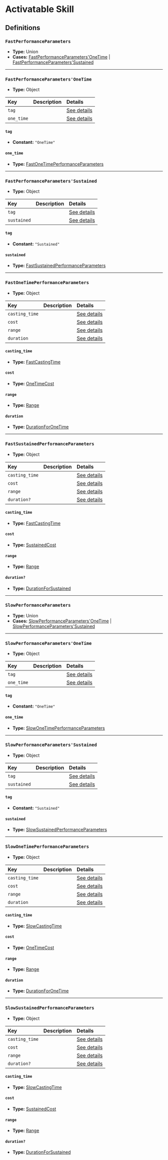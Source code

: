 # Activatable Skill

## Definitions

### <a name="FastPerformanceParameters"></a> `FastPerformanceParameters`

- **Type:** Union
- **Cases:** <a href="#FastPerformanceParameters'OneTime">FastPerformanceParameters'OneTime</a> | <a href="#FastPerformanceParameters'Sustained">FastPerformanceParameters'Sustained</a>

---

### <a name="FastPerformanceParameters'OneTime"></a> `FastPerformanceParameters'OneTime`

- **Type:** Object

Key | Description | Details
:-- | :-- | :--
`tag` |  | <a href="#FastPerformanceParameters'OneTime/tag">See details</a>
`one_time` |  | <a href="#FastPerformanceParameters'OneTime/one_time">See details</a>

#### <a name="FastPerformanceParameters'OneTime/tag"></a> `tag`

- **Constant:** `"OneTime"`

#### <a name="FastPerformanceParameters'OneTime/one_time"></a> `one_time`

- **Type:** <a href="#FastOneTimePerformanceParameters">FastOneTimePerformanceParameters</a>

---

### <a name="FastPerformanceParameters'Sustained"></a> `FastPerformanceParameters'Sustained`

- **Type:** Object

Key | Description | Details
:-- | :-- | :--
`tag` |  | <a href="#FastPerformanceParameters'Sustained/tag">See details</a>
`sustained` |  | <a href="#FastPerformanceParameters'Sustained/sustained">See details</a>

#### <a name="FastPerformanceParameters'Sustained/tag"></a> `tag`

- **Constant:** `"Sustained"`

#### <a name="FastPerformanceParameters'Sustained/sustained"></a> `sustained`

- **Type:** <a href="#FastSustainedPerformanceParameters">FastSustainedPerformanceParameters</a>

---

### <a name="FastOneTimePerformanceParameters"></a> `FastOneTimePerformanceParameters`

- **Type:** Object

Key | Description | Details
:-- | :-- | :--
`casting_time` |  | <a href="#FastOneTimePerformanceParameters/casting_time">See details</a>
`cost` |  | <a href="#FastOneTimePerformanceParameters/cost">See details</a>
`range` |  | <a href="#FastOneTimePerformanceParameters/range">See details</a>
`duration` |  | <a href="#FastOneTimePerformanceParameters/duration">See details</a>

#### <a name="FastOneTimePerformanceParameters/casting_time"></a> `casting_time`

- **Type:** <a href="./_ActivatableSkillCastingTime.md#FastCastingTime">FastCastingTime</a>

#### <a name="FastOneTimePerformanceParameters/cost"></a> `cost`

- **Type:** <a href="./_ActivatableSkillCost.md#OneTimeCost">OneTimeCost</a>

#### <a name="FastOneTimePerformanceParameters/range"></a> `range`

- **Type:** <a href="./_ActivatableSkillRange.md#Range">Range</a>

#### <a name="FastOneTimePerformanceParameters/duration"></a> `duration`

- **Type:** <a href="./_ActivatableSkillDuration.md#DurationForOneTime">DurationForOneTime</a>

---

### <a name="FastSustainedPerformanceParameters"></a> `FastSustainedPerformanceParameters`

- **Type:** Object

Key | Description | Details
:-- | :-- | :--
`casting_time` |  | <a href="#FastSustainedPerformanceParameters/casting_time">See details</a>
`cost` |  | <a href="#FastSustainedPerformanceParameters/cost">See details</a>
`range` |  | <a href="#FastSustainedPerformanceParameters/range">See details</a>
`duration?` |  | <a href="#FastSustainedPerformanceParameters/duration">See details</a>

#### <a name="FastSustainedPerformanceParameters/casting_time"></a> `casting_time`

- **Type:** <a href="./_ActivatableSkillCastingTime.md#FastCastingTime">FastCastingTime</a>

#### <a name="FastSustainedPerformanceParameters/cost"></a> `cost`

- **Type:** <a href="./_ActivatableSkillCost.md#SustainedCost">SustainedCost</a>

#### <a name="FastSustainedPerformanceParameters/range"></a> `range`

- **Type:** <a href="./_ActivatableSkillRange.md#Range">Range</a>

#### <a name="FastSustainedPerformanceParameters/duration"></a> `duration?`

- **Type:** <a href="./_ActivatableSkillDuration.md#DurationForSustained">DurationForSustained</a>

---

### <a name="SlowPerformanceParameters"></a> `SlowPerformanceParameters`

- **Type:** Union
- **Cases:** <a href="#SlowPerformanceParameters'OneTime">SlowPerformanceParameters'OneTime</a> | <a href="#SlowPerformanceParameters'Sustained">SlowPerformanceParameters'Sustained</a>

---

### <a name="SlowPerformanceParameters'OneTime"></a> `SlowPerformanceParameters'OneTime`

- **Type:** Object

Key | Description | Details
:-- | :-- | :--
`tag` |  | <a href="#SlowPerformanceParameters'OneTime/tag">See details</a>
`one_time` |  | <a href="#SlowPerformanceParameters'OneTime/one_time">See details</a>

#### <a name="SlowPerformanceParameters'OneTime/tag"></a> `tag`

- **Constant:** `"OneTime"`

#### <a name="SlowPerformanceParameters'OneTime/one_time"></a> `one_time`

- **Type:** <a href="#SlowOneTimePerformanceParameters">SlowOneTimePerformanceParameters</a>

---

### <a name="SlowPerformanceParameters'Sustained"></a> `SlowPerformanceParameters'Sustained`

- **Type:** Object

Key | Description | Details
:-- | :-- | :--
`tag` |  | <a href="#SlowPerformanceParameters'Sustained/tag">See details</a>
`sustained` |  | <a href="#SlowPerformanceParameters'Sustained/sustained">See details</a>

#### <a name="SlowPerformanceParameters'Sustained/tag"></a> `tag`

- **Constant:** `"Sustained"`

#### <a name="SlowPerformanceParameters'Sustained/sustained"></a> `sustained`

- **Type:** <a href="#SlowSustainedPerformanceParameters">SlowSustainedPerformanceParameters</a>

---

### <a name="SlowOneTimePerformanceParameters"></a> `SlowOneTimePerformanceParameters`

- **Type:** Object

Key | Description | Details
:-- | :-- | :--
`casting_time` |  | <a href="#SlowOneTimePerformanceParameters/casting_time">See details</a>
`cost` |  | <a href="#SlowOneTimePerformanceParameters/cost">See details</a>
`range` |  | <a href="#SlowOneTimePerformanceParameters/range">See details</a>
`duration` |  | <a href="#SlowOneTimePerformanceParameters/duration">See details</a>

#### <a name="SlowOneTimePerformanceParameters/casting_time"></a> `casting_time`

- **Type:** <a href="./_ActivatableSkillCastingTime.md#SlowCastingTime">SlowCastingTime</a>

#### <a name="SlowOneTimePerformanceParameters/cost"></a> `cost`

- **Type:** <a href="./_ActivatableSkillCost.md#OneTimeCost">OneTimeCost</a>

#### <a name="SlowOneTimePerformanceParameters/range"></a> `range`

- **Type:** <a href="./_ActivatableSkillRange.md#Range">Range</a>

#### <a name="SlowOneTimePerformanceParameters/duration"></a> `duration`

- **Type:** <a href="./_ActivatableSkillDuration.md#DurationForOneTime">DurationForOneTime</a>

---

### <a name="SlowSustainedPerformanceParameters"></a> `SlowSustainedPerformanceParameters`

- **Type:** Object

Key | Description | Details
:-- | :-- | :--
`casting_time` |  | <a href="#SlowSustainedPerformanceParameters/casting_time">See details</a>
`cost` |  | <a href="#SlowSustainedPerformanceParameters/cost">See details</a>
`range` |  | <a href="#SlowSustainedPerformanceParameters/range">See details</a>
`duration?` |  | <a href="#SlowSustainedPerformanceParameters/duration">See details</a>

#### <a name="SlowSustainedPerformanceParameters/casting_time"></a> `casting_time`

- **Type:** <a href="./_ActivatableSkillCastingTime.md#SlowCastingTime">SlowCastingTime</a>

#### <a name="SlowSustainedPerformanceParameters/cost"></a> `cost`

- **Type:** <a href="./_ActivatableSkillCost.md#SustainedCost">SustainedCost</a>

#### <a name="SlowSustainedPerformanceParameters/range"></a> `range`

- **Type:** <a href="./_ActivatableSkillRange.md#Range">Range</a>

#### <a name="SlowSustainedPerformanceParameters/duration"></a> `duration?`

- **Type:** <a href="./_ActivatableSkillDuration.md#DurationForSustained">DurationForSustained</a>

